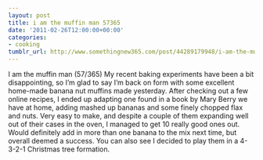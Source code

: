 ```yaml
---
layout: post
title: i am the muffin man 57365
date: '2011-02-26T12:00:00+00:00'
categories:
- cooking
tumblr_url: http://www.somethingnew365.com/post/44289179948/i-am-the-muffin-man-57365
---
```

I am the muffin man (57/365)
My recent baking experiments have been a bit disappointing, so I’m glad to say I’m back on form with some excellent home-made banana nut muffins made yesterday.
After checking out a few online recipes, I ended up adapting one found in a book by Mary Berry we have at home, adding mashed up bananas and some finely chopped flax and nuts. Very easy to make, and despite a couple of them expanding well out of their cases in the oven, I managed to get 10 really good ones out.
Would definitely add in more than one banana to the mix next time, but overall deemed a success.
You can also see I decided to play them in a 4-3-2-1 Christmas tree formation.
